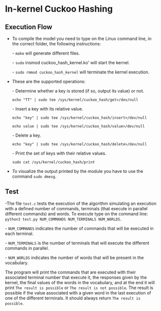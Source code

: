 # In-kernel Cuckoo Hashing
 
## Execution Flow

- To compile the model you need to type on the Linux command line, in the correct folder, the following instructions:

   \- `make` will generate different files.

   \- `sudo` insmod cuckoo_hash_kernel.ko' will start the kernel.

  \- `sudo rmmod cuckoo_hash_kernel` will terminate the kernel execution.

- These are the supported operations:

   \- Determine whether a key is stored (if so, output its value) or not.

   `echo "TT" | sudo tee /sys/kernel/cuckoo_hash/get>/dev/null`

   \- Insert a key with its relative value.

   `echo "key" | sudo tee /sys/kernel/cuckoo_hash/insert>/dev/null`

   `echo value | sudo tee /sys/kernel/cuckoo_hash/value>/dev/null`

   \- Delete a key.

   `echo "key" | sudo tee /sys/kernel/cuckoo_hash/delete>/dev/null`

   \- Print the set of keys with their relative values.

   `sudo cat /sys/kernel/cuckoo_hash/print`

- To visualize the output printed by the module you have to use the command `sudo dmesg`.

## Test

-The file `test.c` tests the execution of the algorithm simulating an execution with a defined number of commands, terminals (that execute in parallel different commands) and words.
To execute type on the command line: `python3 test.py NUM_COMMANDS NUM_TERMINALS NUM_WORLDS`.

 \- `NUM_COMMANDS` indicates the number of commands that will be executed in each terminal.
 
 \- `NUM_TERMINALS` is the number of terminals that will execute the different commands in parallel.
 
 \- `NUM_WORLDS` indicates the number of words that will be present in the vocabulary.

 The program will print the commands that are executed with their associated terminal number that execute it, the responses given by the kernel, the final values of the words in the vocabulary, and at the end it will print `The result is possible` or `The result is not possible`. The result is possible if the value associated with a given word in the last execution of one of the different terminals. It should always return `The result is possible`.
